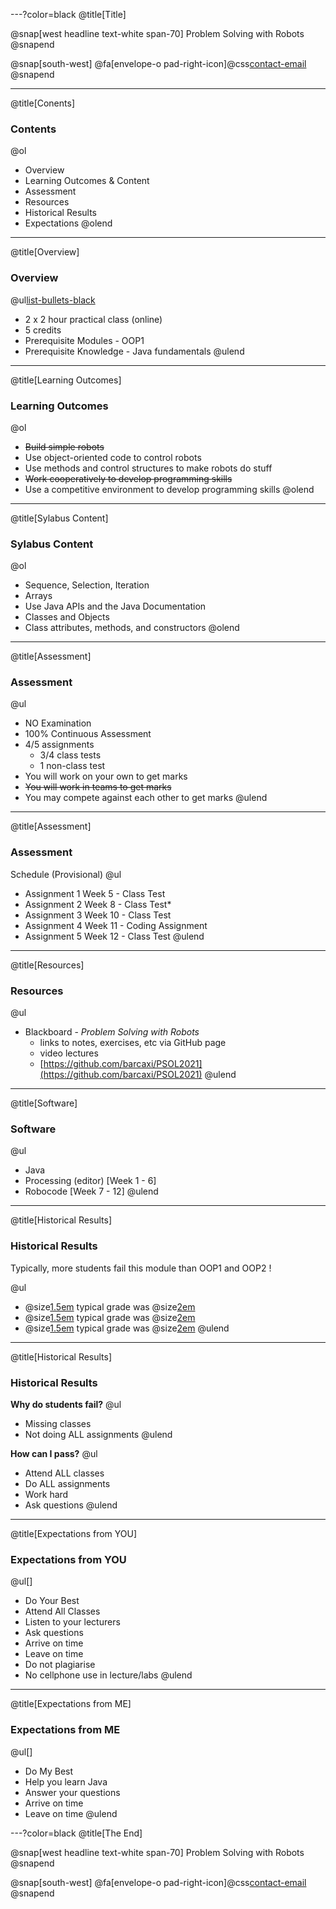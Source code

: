 ---?color=black
@title[Title]

@snap[west headline text-white span-70]
Problem Solving with Robots
@snapend

@snap[south-west]
@fa[envelope-o pad-right-icon]@css[contact-email](thomas.devine@lyit.ie)
@snapend


---
@title[Conents]
### Contents

@ol[](false)
- Overview
- Learning Outcomes & Content
- Assessment
- Resources
- Historical Results
- Expectations
@olend

---

@title[Overview]
### Overview

@ul[list-bullets-black](true)
- 2 x 2 hour practical class (online)
- 5 credits
- Prerequisite Modules - OOP1
- Prerequisite Knowledge - Java fundamentals
@ulend

---
@title[Learning Outcomes]
### Learning Outcomes

@ol[](false)
- ~~Build simple robots~~
- Use object-oriented code to control robots
- Use methods and control structures to make robots do stuff
- ~~Work cooperatively to develop programming skills~~
- Use a competitive environment to develop programming skills
@olend


---

@title[Sylabus Content]
### Sylabus Content

@ol[](false)
- Sequence, Selection, Iteration
- Arrays
- Use Java APIs and the Java Documentation
- Classes and Objects
- Class attributes, methods, and constructors
@olend

---
@title[Assessment]
### Assessment

@ul[](true)
- NO Examination 
- 100% Continuous Assessment
- 4/5 assignments 
	- 3/4 class tests 
	- 1 non-class test
- You will work on your own to get marks
- ~~You will work in teams to get marks~~
- You may compete against each other to get marks
@ulend

---
@title[Assessment]
### Assessment

Schedule (Provisional)
@ul[](true)
- Assignment 1 Week 5 - Class Test
- Assignment 2 Week 8 - Class Test*
- Assignment 3 Week 10 - Class Test
- Assignment 4 Week 11 - Coding Assignment
- Assignment 5 Week 12 - Class Test
@ulend

---

@title[Resources]
### Resources

@ul[](true)
- Blackboard - _Problem Solving with Robots_
	- links to notes, exercises, etc via GitHub page
	- video lectures
	- [https://github.com/barcaxi/PSOL2021](https://github.com/barcaxi/PSOL2021)
@ulend

---

@title[Software]
### Software

@ul[](false)
- Java
- Processing (editor) [Week 1 - 6]
- Robocode [Week 7 - 12]
@ulend

---

@title[Historical Results]
### Historical Results

Typically, more students fail this module than OOP1 and OOP2 !

@ul[](false)

- @size[1.5em](2020) typical grade was @size[2em](51%)
- @size[1.5em](2019) typical grade was @size[2em](49%)
- @size[1.5em](2018) typical grade was @size[2em](42%)
@ulend


---
@title[Historical Results]
### Historical Results

**Why do students fail?**
@ul[](true)
- Missing classes
- Not doing ALL assignments
@ulend

**How can I pass?**
@ul[](true)
- Attend ALL classes
- Do ALL assignments
- Work hard
- Ask questions
@ulend

---

@title[Expectations from YOU]
### Expectations from YOU

@ul[]
- Do Your Best
- Attend All Classes 
- Listen to your lecturers
- Ask questions 
- Arrive on time
- Leave on time
- Do not plagiarise
- No cellphone use in lecture/labs
@ulend

---

@title[Expectations from ME]
### Expectations from ME

@ul[]
- Do My Best
- Help you learn Java
- Answer your questions
- Arrive on time
- Leave on time
@ulend





---?color=black
@title[The End]

@snap[west headline text-white span-70]
Problem Solving with Robots
@snapend

@snap[south-west]
@fa[envelope-o pad-right-icon]@css[contact-email](thomas.devine@lyit.ie)
@snapend

